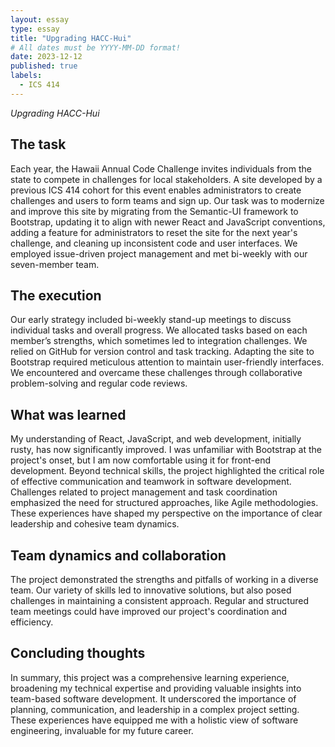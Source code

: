 ```yaml
---
layout: essay
type: essay
title: "Upgrading HACC-Hui"
# All dates must be YYYY-MM-DD format!
date: 2023-12-12
published: true
labels:
  - ICS 414
---
```


*Upgrading HACC-Hui*

## The task

Each year, the Hawaii Annual Code Challenge invites individuals from the state to compete in challenges for local stakeholders. A site developed by a previous ICS 414 cohort for this event enables administrators to create challenges and users to form teams and sign up. Our task was to modernize and improve this site by migrating from the Semantic-UI framework to Bootstrap, updating it to align with newer React and JavaScript conventions, adding a feature for administrators to reset the site for the next year's challenge, and cleaning up inconsistent code and user interfaces. We employed issue-driven project management and met bi-weekly with our seven-member team.

## The execution

Our early strategy included bi-weekly stand-up meetings to discuss individual tasks and overall progress. We allocated tasks based on each member’s strengths, which sometimes led to integration challenges. We relied on GitHub for version control and task tracking. Adapting the site to Bootstrap required meticulous attention to maintain user-friendly interfaces. We encountered and overcame these challenges through collaborative problem-solving and regular code reviews.

## What was learned

My understanding of React, JavaScript, and web development, initially rusty, has now significantly improved. I was unfamiliar with Bootstrap at the project's onset, but I am now comfortable using it for front-end development. Beyond technical skills, the project highlighted the critical role of effective communication and teamwork in software development. Challenges related to project management and task coordination emphasized the need for structured approaches, like Agile methodologies. These experiences have shaped my perspective on the importance of clear leadership and cohesive team dynamics.

## Team dynamics and collaboration

The project demonstrated the strengths and pitfalls of working in a diverse team. Our variety of skills led to innovative solutions, but also posed challenges in maintaining a consistent approach. Regular and structured team meetings could have improved our project's coordination and efficiency.

## Concluding thoughts

In summary, this project was a comprehensive learning experience, broadening my technical expertise and providing valuable insights into team-based software development. It underscored the importance of planning, communication, and leadership in a complex project setting. These experiences have equipped me with a holistic view of software engineering, invaluable for my future career.